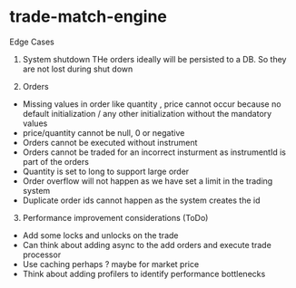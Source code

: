 # trade-match-engine

Edge Cases
1. System shutdown
THe orders ideally will be persisted to a DB. So they are not lost during shut down

2. Orders 
* Missing values in order like quantity , price cannot occur because no default initialization / any other initialization without the mandatory values
* price/quantity cannot be null, 0 or negative
* Orders cannot be executed without instrument
* Orders cannot be traded for an incorrect insturment as instrumentId is part of the orders
* Quantity is set to long to support large order
* Order overflow will not happen as we have set a limit in the trading system 
* Duplicate order ids cannot happen as the system creates the id


3. Performance improvement considerations (ToDo)
* Add some locks and unlocks on the trade
* Can think about adding async to the add orders and execute trade processor
* Use caching perhaps ? maybe for market price
* Think about adding profilers to identify performance bottlenecks

